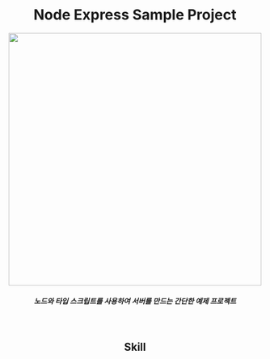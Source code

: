 
<h1 align="center">Node Express Sample Project</h1>

<p align="center">
 <img src='https://user-images.githubusercontent.com/53357210/116710765-16dfe200-aa0d-11eb-9ea4-90add217fa92.png' width="500"/>
</p>

<h5 align="center">
노드와 타입 스크립트를 사용하여 서버를 만드는 간단한 예제 프로젝트
</h5>

</br>

<h2 align="center">Skill</h2>
